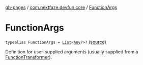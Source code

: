 [gh-pages](../index.md) / [com.nextfaze.devfun.core](index.md) / [FunctionArgs](./-function-args.md)

# FunctionArgs

`typealias FunctionArgs = `[`List`](https://kotlinlang.org/api/latest/jvm/stdlib/kotlin.collections/-list/index.html)`<`[`Any`](https://kotlinlang.org/api/latest/jvm/stdlib/kotlin/-any/index.html)`?>?` [(source)](https://github.com/NextFaze/dev-fun/tree/master/devfun-annotations/src/main/java/com/nextfaze/devfun/core/Definitions.kt#L14)

Definition for user-supplied arguments (usually supplied from a [FunctionTransformer](-function-transformer/index.md)).

